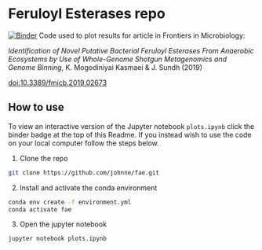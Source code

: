 # Feruloyl Esterases repo

[![Binder](https://mybinder.org/badge_logo.svg)](https://mybinder.org/v2/gh/johnne/fae/binder?filepath=plots.ipynb)
Code used to plot results for article in Frontiers in Microbiology:

*Identification of Novel Putative Bacterial Feruloyl Esterases From 
Anaerobic Ecosystems by Use of Whole-Genome Shotgun Metagenomics 
and Genome Binning*, K. Mogodiniyai Kasmaei & J. Sundh (2019)

[doi:10.3389/fmicb.2019.02673](https://doi.org/10.3389/fmicb.2019.02673)

## How to use

To view an interactive version of the Jupyter notebook `plots.ipynb` click
the binder badge at the top of this Readme. If you instead wish to use the code 
on your local computer follow the steps below.

1. Clone the repo

```bash
git clone https://github.com/johnne/fae.git
```

2. Install and activate the conda environment

```bash
conda env create -f environment.yml
conda activate fae
```

3. Open the jupyter notebook

```bash
jupyter notebook plots.ipynb
```